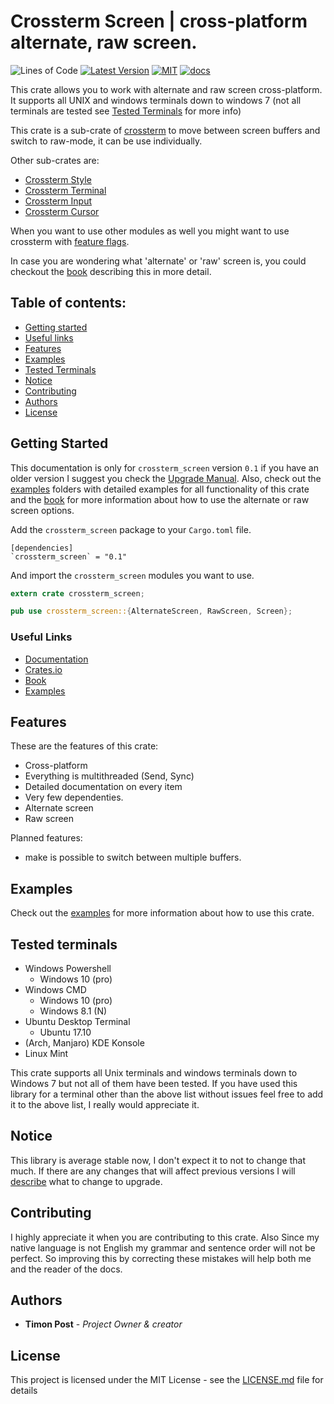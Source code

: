 # Crossterm Screen | cross-platform alternate, raw screen.
 ![Lines of Code][s7] [![Latest Version][s1]][l1] [![MIT][s2]][l2] [![docs][s3]][l3]

[s1]: https://img.shields.io/crates/v/crossterm_screen.svg
[l1]: https://crates.io/crates/crossterm_screen

[s2]: https://img.shields.io/badge/license-MIT-blue.svg
[l2]: ./LICENSE

[s3]: https://docs.rs/crossterm_screen/badge.svg
[l3]: https://docs.rs/crossterm_screen/

[s3]: https://docs.rs/crossterm_screen/badge.svg
[l3]: https://docs.rs/crossterm_screen/

[s7]: https://travis-ci.org/TimonPost/crossterm.svg?branch=master

This crate allows you to work with alternate and raw screen cross-platform. 
It supports all UNIX and windows terminals down to windows 7 (not all terminals are tested see [Tested Terminals](#tested-terminals) for more info)

This crate is a sub-crate of [crossterm](https://crates.io/crates/crossterm) to move between screen buffers and switch to raw-mode, it can be use individually.

Other sub-crates are:
- [Crossterm Style](https://crates.io/crates/crossterm_style) 
- [Crossterm Terminal](https://crates.io/crates/crossterm_terminal) 
- [Crossterm Input](https://crates.io/crates/crossterm_input)
- [Crossterm Cursor](https://crates.io/crates/crossterm_cursor)
 
When you want to use other modules as well you might want to use crossterm with [feature flags](http://atcentra.com/crossterm/feature_flags.html).
 
In case you are wondering what 'alternate' or 'raw' screen is, you could checkout the [book](http://atcentra.com/crossterm/screen.html) describing this in more detail.
  
## Table of contents:
- [Getting started](#getting-started)
- [Useful links](#useful-links)
- [Features](#features)
- [Examples](#examples)
- [Tested Terminals](#tested-terminals)
- [Notice](#notice)
- [Contributing](#contributing)
- [Authors](#authors)
- [License](#license)

## Getting Started

This documentation is only for `crossterm_screen` version `0.1` if you have an older version I suggest you check the [Upgrade Manual](https://github.com/TimonPost/crossterm/blob/master/docs/UpgradeManual.md).
Also, check out the [examples](https://github.com/TimonPost/crossterm/tree/master/crossterm_screen/examples) folders with detailed examples for all functionality of this crate
and the [book](http://atcentra.com/crossterm/screen.html) for more information about how to use the alternate or raw screen options.

Add the `crossterm_screen` package to your `Cargo.toml` file.

```
[dependencies]
`crossterm_screen` = "0.1"

```
And import the `crossterm_screen` modules you want to use.

```rust  
extern crate crossterm_screen;

pub use crossterm_screen::{AlternateScreen, RawScreen, Screen};
```

### Useful Links

- [Documentation](https://docs.rs/crossterm_screen/)
- [Crates.io](https://crates.io/crates/crossterm_screen)
- [Book](http://atcentra.com/crossterm/screen.html)
- [Examples](/examples)

## Features
These are the features of this crate:

- Cross-platform
- Everything is multithreaded (Send, Sync)
- Detailed documentation on every item
- Very few dependenties.
- Alternate screen
- Raw screen   
    
Planned features:
- make is possible to switch between multiple buffers.

## Examples
Check out the [examples](/examples/) for more information about how to use this crate.

## Tested terminals

- Windows Powershell
    - Windows 10 (pro)
- Windows CMD
    - Windows 10 (pro)
    - Windows 8.1 (N)
- Ubuntu Desktop Terminal
    - Ubuntu 17.10
- (Arch, Manjaro) KDE Konsole
- Linux Mint

This crate supports all Unix terminals and windows terminals down to Windows 7 but not all of them have been tested.
If you have used this library for a terminal other than the above list without issues feel free to add it to the above list, I really would appreciate it.

## Notice 

This library is average stable now, I don't expect it to not to change that much. 
If there are any changes that will affect previous versions I will [describe](https://github.com/TimonPost/crossterm/blob/master/docs/UpgradeManual.md) what to change to upgrade.

## Contributing

I highly appreciate it when you are contributing to this crate. 
Also Since my native language is not English my grammar and sentence order will not be perfect. 
So improving this by correcting these mistakes will help both me and the reader of the docs.

## Authors

* **Timon Post** - *Project Owner & creator*

## License

This project is licensed under the MIT License - see the [LICENSE.md](https://github.com/TimonPost/crossterm/blob/master/LICENSE) file for details

